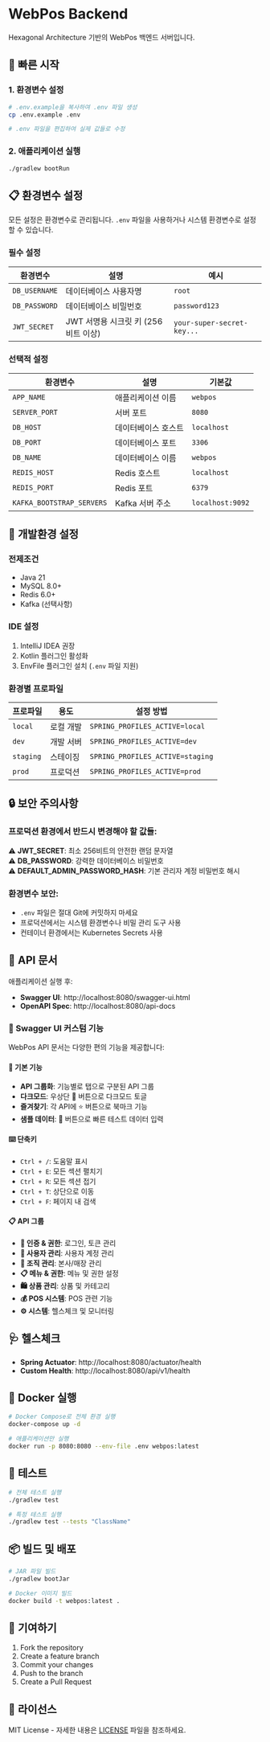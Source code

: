 # WebPos Backend

Hexagonal Architecture 기반의 WebPos 백엔드 서버입니다.

## 🚀 빠른 시작

### 1. 환경변수 설정

```bash
# .env.example을 복사하여 .env 파일 생성
cp .env.example .env

# .env 파일을 편집하여 실제 값들로 수정
```

### 2. 애플리케이션 실행

```bash
./gradlew bootRun
```

## 📋 환경변수 설정

모든 설정은 환경변수로 관리됩니다. `.env` 파일을 사용하거나 시스템 환경변수로 설정할 수 있습니다.

### 필수 설정

| 환경변수 | 설명 | 예시 |
|---------|------|------|
| `DB_USERNAME` | 데이터베이스 사용자명 | `root` |
| `DB_PASSWORD` | 데이터베이스 비밀번호 | `password123` |
| `JWT_SECRET` | JWT 서명용 시크릿 키 (256비트 이상) | `your-super-secret-key...` |

### 선택적 설정

| 환경변수 | 설명 | 기본값 |
|---------|------|--------|
| `APP_NAME` | 애플리케이션 이름 | `webpos` |
| `SERVER_PORT` | 서버 포트 | `8080` |
| `DB_HOST` | 데이터베이스 호스트 | `localhost` |
| `DB_PORT` | 데이터베이스 포트 | `3306` |
| `DB_NAME` | 데이터베이스 이름 | `webpos` |
| `REDIS_HOST` | Redis 호스트 | `localhost` |
| `REDIS_PORT` | Redis 포트 | `6379` |
| `KAFKA_BOOTSTRAP_SERVERS` | Kafka 서버 주소 | `localhost:9092` |

## 🔧 개발환경 설정

### 전제조건

- Java 21
- MySQL 8.0+
- Redis 6.0+
- Kafka (선택사항)

### IDE 설정

1. IntelliJ IDEA 권장
2. Kotlin 플러그인 활성화
3. EnvFile 플러그인 설치 (`.env` 파일 지원)

### 환경별 프로파일

| 프로파일 | 용도 | 설정 방법 |
|---------|------|----------|
| `local` | 로컬 개발 | `SPRING_PROFILES_ACTIVE=local` |
| `dev` | 개발 서버 | `SPRING_PROFILES_ACTIVE=dev` |
| `staging` | 스테이징 | `SPRING_PROFILES_ACTIVE=staging` |
| `prod` | 프로덕션 | `SPRING_PROFILES_ACTIVE=prod` |

## 🔒 보안 주의사항

### 프로덕션 환경에서 반드시 변경해야 할 값들:

⚠️ **JWT_SECRET**: 최소 256비트의 안전한 랜덤 문자열  
⚠️ **DB_PASSWORD**: 강력한 데이터베이스 비밀번호  
⚠️ **DEFAULT_ADMIN_PASSWORD_HASH**: 기본 관리자 계정 비밀번호 해시  

### 환경변수 보안:

- `.env` 파일은 절대 Git에 커밋하지 마세요
- 프로덕션에서는 시스템 환경변수나 비밀 관리 도구 사용
- 컨테이너 환경에서는 Kubernetes Secrets 사용

## 📖 API 문서

애플리케이션 실행 후:

- **Swagger UI**: http://localhost:8080/swagger-ui.html
- **OpenAPI Spec**: http://localhost:8080/api-docs

### 🎨 Swagger UI 커스텀 기능

WebPos API 문서는 다양한 편의 기능을 제공합니다:

#### 🚀 기본 기능
- **API 그룹화**: 기능별로 탭으로 구분된 API 그룹
- **다크모드**: 우상단 🌙 버튼으로 다크모드 토글
- **즐겨찾기**: 각 API에 ⭐ 버튼으로 북마크 기능
- **샘플 데이터**: 📝 버튼으로 빠른 테스트 데이터 입력

#### ⌨️ 단축키
- `Ctrl + /`: 도움말 표시
- `Ctrl + E`: 모든 섹션 펼치기
- `Ctrl + R`: 모든 섹션 접기
- `Ctrl + T`: 상단으로 이동
- `Ctrl + F`: 페이지 내 검색

#### 📋 API 그룹
- **🔐 인증 & 권한**: 로그인, 토큰 관리
- **👥 사용자 관리**: 사용자 계정 관리
- **🏢 조직 관리**: 본사/매장 관리
- **📋 메뉴 & 권한**: 메뉴 및 권한 설정
- **🛍️ 상품 관리**: 상품 및 카테고리
- **💰 POS 시스템**: POS 관련 기능
- **⚙️ 시스템**: 헬스체크 및 모니터링

## 🩺 헬스체크

- **Spring Actuator**: http://localhost:8080/actuator/health
- **Custom Health**: http://localhost:8080/api/v1/health

## 🐳 Docker 실행

```bash
# Docker Compose로 전체 환경 실행
docker-compose up -d

# 애플리케이션만 실행
docker run -p 8080:8080 --env-file .env webpos:latest
```

## 🧪 테스트

```bash
# 전체 테스트 실행
./gradlew test

# 특정 테스트 실행
./gradlew test --tests "ClassName"
```

## 📦 빌드 및 배포

```bash
# JAR 파일 빌드
./gradlew bootJar

# Docker 이미지 빌드
docker build -t webpos:latest .
```

## 🤝 기여하기

1. Fork the repository
2. Create a feature branch
3. Commit your changes
4. Push to the branch
5. Create a Pull Request

## 📄 라이선스

MIT License - 자세한 내용은 [LICENSE](LICENSE) 파일을 참조하세요.
